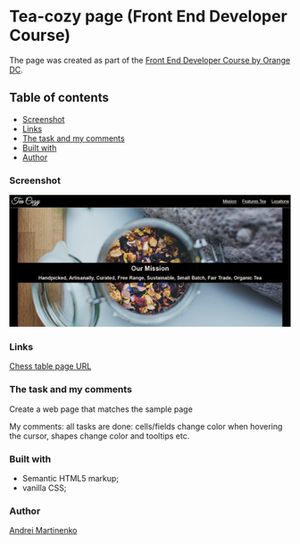 # Tea-cozy page (Front End Developer Course)

The page was created as part of the [Front End Developer Course by Orange DC](https://digitalcenter.orange.md/).

## Table of contents
- [Screenshot](#screenshot)
- [Links](#links)
- [The task and my comments](#the-task-and-my-comments)
- [Built with](#built-with)
- [Author](#author)

### Screenshot

![](./image/screenshot.png)

### Links

[Chess table page URL](#)

### The task and my comments

Create a web page that matches the sample page

My comments: all tasks are done: cells/fields change color when hovering the cursor, shapes change color and tooltips etc.

### Built with

- Semantic HTML5 markup;
- vanilla CSS;

### Author

[Andrei Martinenko](https://github.com/AxinitM)
